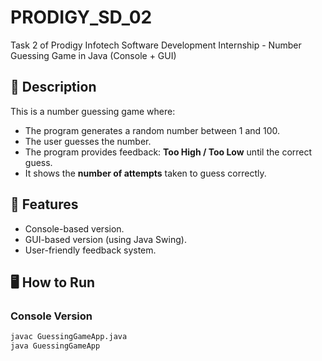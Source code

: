 # PRODIGY_SD_02
Task 2 of Prodigy Infotech Software Development Internship - Number Guessing Game in Java (Console + GUI)

## 📌 Description
This is a number guessing game where:
- The program generates a random number between 1 and 100.
- The user guesses the number.
- The program provides feedback: **Too High / Too Low** until the correct guess.
- It shows the **number of attempts** taken to guess correctly.

## 🚀 Features
- Console-based version.
- GUI-based version (using Java Swing).
- User-friendly feedback system.

## 🖥️ How to Run
### Console Version
```bash
javac GuessingGameApp.java
java GuessingGameApp
